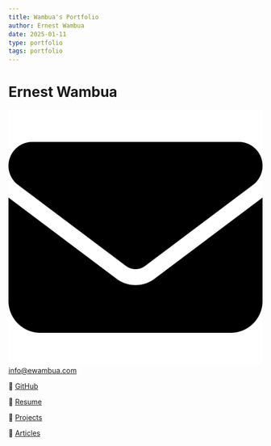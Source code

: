 ```yaml
---
title: Wambua's Portfolio
author: Ernest Wambua
date: 2025-01-11
type: portfolio
tags: portfolio
---
```


# Ernest Wambua

![Envelope](assets/envelope-solid.svg) [info@ewambua.com](mailto:info@ewambua.com)

  [GitHub](https://github.com/tallninja)

󰧮  [Resume](https://ewambua.com/resume)

  [Projects](https://ewambua.com/projects)

  [Articles](https://ewambua.com/articles)